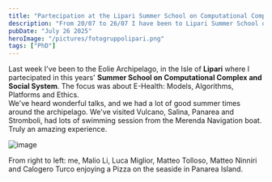 ```yaml
---
title: "Partecipation at the Lipari Summer School on Computational Complex and Social Systems"
description: "From 20/07 to 26/07 I have been to Lipari Summer School on Computational Complex and Social Systems. It focused on E-Health: Models, Algorithms, Platforms and Ethics"
pubDate: "July 26 2025"
heroImage: "/pictures/fotogruppolipari.png"
tags: ["PhD"]
---
```


Last week I've been to the Eolie Archipelago, in the Isle of **Lipari** where I partecipated in this years' **Summer School on Computational Complex and Social System**. The focus was about E-Health: Models, Algorithms, Platforms and Ethics.  
We've heard wonderful talks, and we had a lot of good summer times around the archipelago. We've visited Vulcano, Salina, Panarea and Stromboli, had lots of swimming session from the Merenda Navigation boat. 
Truly an amazing experience. 

![image](/pictures/foto_panarea.png)

From right to left: me, Malio Li, Luca Miglior, Matteo Tolloso, Matteo Ninniri and Calogero Turco enjoying a Pizza on the seaside in Panarea Island.

